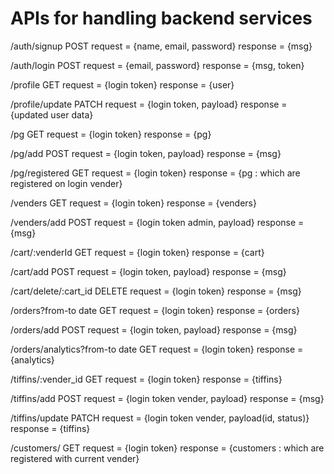 # APIs for handling backend services

/auth/signup    POST
    request = {name, email, password}
    response = {msg}

/auth/login     POST
    request = {email, password}
    response = {msg, token}

/profile        GET
    request = {login token}
    response = {user}

/profile/update PATCH
    request = {login token, payload}
    response = {updated user data}

/pg             GET
    request = {login token}
    response = {pg}

/pg/add         POST
    request = {login token, payload}
    response = {msg}

/pg/registered      GET
    request = {login token}
    response = {pg : which are registered on login vender}

/venders        GET
    request = {login token}
    response = {venders}

/venders/add    POST
    request = {login token admin, payload}
    response = {msg}

/cart/:venderId     GET
    request = {login token}
    response = {cart}

/cart/add           POST
    request = {login token, payload}
    response = {msg}

/cart/delete/:cart_id   DELETE
    request = {login token}
    response = {msg}

/orders?from-to date        GET
    request = {login token}
    response = {orders}

/orders/add     POST
    request = {login token, payload}
    response = {msg}

/orders/analytics?from-to date      GET 
    request = {login token}
    response = {analytics}

/tiffins/:vender_id     GET
    request = {login token}
    response = {tiffins}

/tiffins/add    POST
    request = {login token vender, payload}
    response = {msg}

/tiffins/update    PATCH
    request = {login token vender, payload(id, status)}
    response = {tiffins}

/customers/     GET
    request = {login token}
    response = {customers : which are registered with current vender}